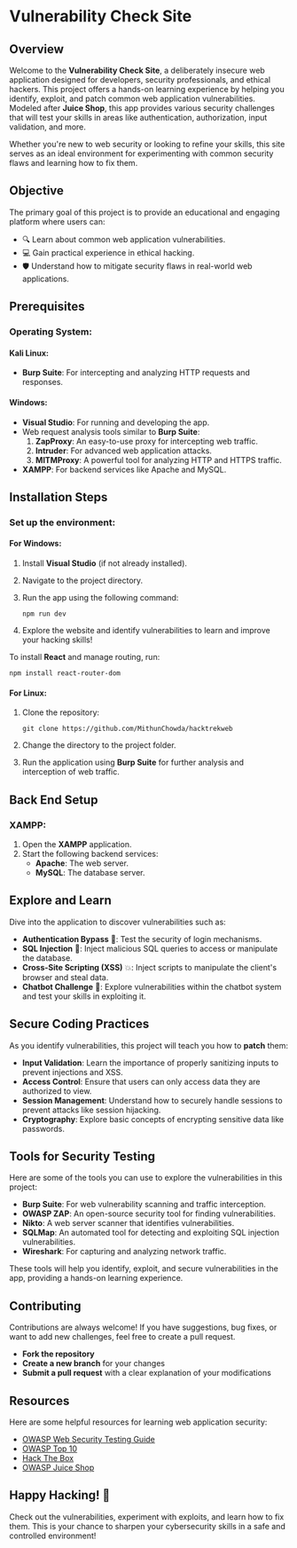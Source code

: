 # Vulnerability Check Site

## Overview

Welcome to the **Vulnerability Check Site**, a deliberately insecure web application designed for developers, security professionals, and ethical hackers. This project offers a hands-on learning experience by helping you identify, exploit, and patch common web application vulnerabilities. Modeled after **Juice Shop**, this app provides various security challenges that will test your skills in areas like authentication, authorization, input validation, and more.

Whether you're new to web security or looking to refine your skills, this site serves as an ideal environment for experimenting with common security flaws and learning how to fix them.



## Objective

The primary goal of this project is to provide an educational and engaging platform where users can:
- 🔍 Learn about common web application vulnerabilities.
- 💻 Gain practical experience in ethical hacking.
- 🛡️ Understand how to mitigate security flaws in real-world web applications.


## Prerequisites

### Operating System:

#### Kali Linux:
- **Burp Suite**: For intercepting and analyzing HTTP requests and responses.

#### Windows:
- **Visual Studio**: For running and developing the app.
- Web request analysis tools similar to **Burp Suite**:
  1. **ZapProxy**: An easy-to-use proxy for intercepting web traffic.
  2. **Intruder**: For advanced web application attacks.
  3. **MITMProxy**: A powerful tool for analyzing HTTP and HTTPS traffic.
- **XAMPP**: For backend services like Apache and MySQL.



## Installation Steps

### Set up the environment:

#### For Windows:

1. Install **Visual Studio** (if not already installed).
2. Navigate to the project directory.
3. Run the app using the following command:

       npm run dev


4. Explore the website and identify vulnerabilities to learn and improve your hacking skills!

To install **React** and manage routing, run:


    npm install react-router-dom


#### For Linux:

1. Clone the repository:

       git clone https://github.com/MithunChowda/hacktrekweb
    

2. Change the directory to the project folder.

3. Run the application using **Burp Suite** for further analysis and interception of web traffic.



## Back End Setup

### XAMPP:

1. Open the **XAMPP** application.
2. Start the following backend services:
   - **Apache**: The web server.
   - **MySQL**: The database server.


## Explore and Learn

Dive into the application to discover vulnerabilities such as:
- **Authentication Bypass** 🔐: Test the security of login mechanisms.
- **SQL Injection** 🧠: Inject malicious SQL queries to access or manipulate the database.
- **Cross-Site Scripting (XSS)** 💥: Inject scripts to manipulate the client's browser and steal data.
- **Chatbot Challenge** 🤖: Explore vulnerabilities within the chatbot system and test your skills in exploiting it.


## Secure Coding Practices

As you identify vulnerabilities, this project will teach you how to **patch** them:
- **Input Validation**: Learn the importance of properly sanitizing inputs to prevent injections and XSS.
- **Access Control**: Ensure that users can only access data they are authorized to view.
- **Session Management**: Understand how to securely handle sessions to prevent attacks like session hijacking.
- **Cryptography**: Explore basic concepts of encrypting sensitive data like passwords.


## Tools for Security Testing

Here are some of the tools you can use to explore the vulnerabilities in this project:

- **Burp Suite**: For web vulnerability scanning and traffic interception.
- **OWASP ZAP**: An open-source security tool for finding vulnerabilities.
- **Nikto**: A web server scanner that identifies vulnerabilities.
- **SQLMap**: An automated tool for detecting and exploiting SQL injection vulnerabilities.
- **Wireshark**: For capturing and analyzing network traffic.

These tools will help you identify, exploit, and secure vulnerabilities in the app, providing a hands-on learning experience.


## Contributing

Contributions are always welcome! If you have suggestions, bug fixes, or want to add new challenges, feel free to create a pull request.

- **Fork the repository**
- **Create a new branch** for your changes
- **Submit a pull request** with a clear explanation of your modifications


## Resources

Here are some helpful resources for learning web application security:

- [OWASP Web Security Testing Guide](https://owasp.org/www-project-web-security-testing-guide/)
- [OWASP Top 10](https://owasp.org/www-project-top-ten/)
- [Hack The Box](https://www.hackthebox.eu/)
- [OWASP Juice Shop](https://owasp.org/www-project-juice-shop/)



## Happy Hacking! 🎉


Check out the vulnerabilities, experiment with exploits, and learn how to fix them. This is your chance to sharpen your cybersecurity skills in a safe and controlled environment!
